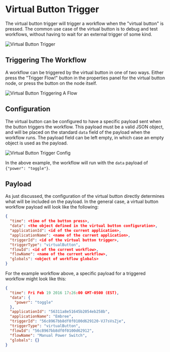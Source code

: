 # Virtual Button Trigger

The virtual button trigger will trigger a workflow when the "virtual button" is pressed.  The common use case of the virtual button is to debug and test workflows, without having to wait for an external trigger of some kind.

![Virtual Button Trigger](/images/workflows/triggers/virtual-button-trigger.png "Virtual Button Trigger")

## Triggering The Workflow

A workflow can be triggered by the virtual button in one of two ways.  Either press the "Trigger Flow!" button in the properties panel for the virtual button node, or press the button on the node itself.

![Virtual Button Triggering A Flow](/images/workflows/triggers/virtual-button-trigger-buttons.png "Virtual Button Triggering A Flow")

## Configuration

The virtual button can be configured to have a specific payload sent when the button triggers the workflow.  This payload must be a valid JSON object, and will be placed on the standard `data` field of the payload when the workflow runs.  The payload field can be left empty, in which case an empty object is used as the payload.

![Virtual Button Trigger Config](/images/workflows/triggers/virtual-button-trigger-config.png "Virtual Button Trigger Config")

In the above example, the workflow will run with the `data` payload of `{"power": "toggle"}`.

## Payload

As just discussed, the configuration of the virtual button directly determines what will be included on the payload.  In the general case, a virtual button workflow payload will look like the following:

```json
{
  "time": <time of the button press>,
  "data": <the object defined in the virtual button configuration>,
  "applicationId": <id of the current application>,
  "applicationName": <name of the current application>,
  "triggerId": <id of the virtual button trigger>,
  "triggerType": "virtualButton",
  "flowId": <id of the current workflow>,
  "flowName": <name of the current workflow>,
  "globals": <object of workflow globals>
}
```

For the example workflow above, a specific payload for a triggered workflow might look like this:

```json
{
  "time": Fri Feb 19 2016 17:26:00 GMT-0500 (EST),
  "data": {
    "power": "toggle"
  },
  "applicationId": "56311a8e51645b2054eb258b",
  "applicationName": "Embree",
  "triggerId": "56c8967bb8df0f0100d629120-VJ7sVsZje",
  "triggerType": "virtualButton",
  "flowId": "56c8967bb8df0f0100d62912",
  "flowName": "Manual Power Switch",
  "globals": {}
}
```
